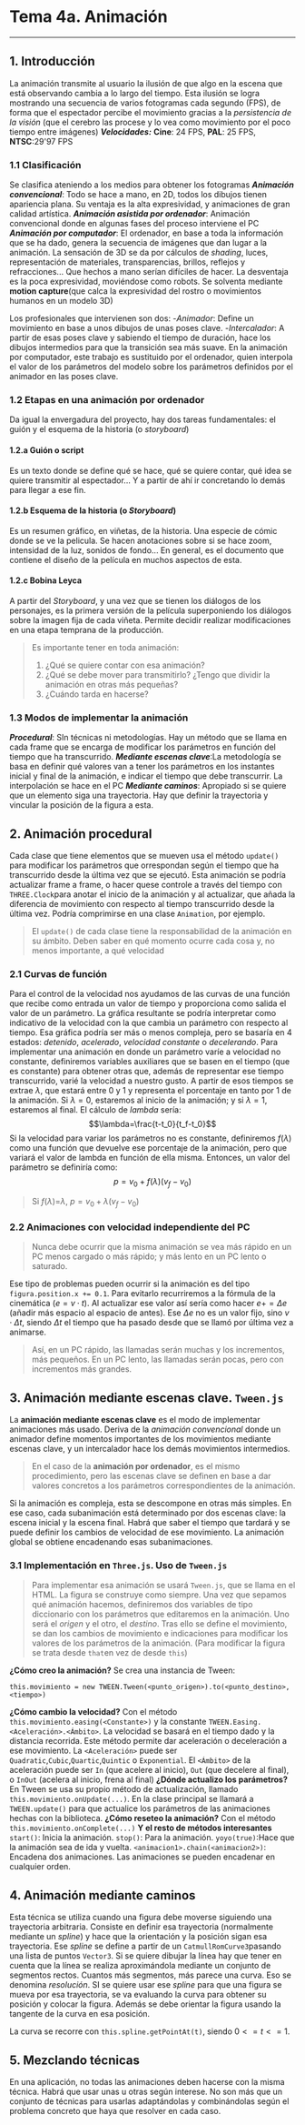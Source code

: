 # Tema 4a. Animación
---

## 1. Introducción
La animación transmite al usuario la ilusión de que algo en la escena que está observando cambia a lo largo del tiempo.
Esta ilusión se logra mostrando una secuencia de varios fotogramas cada segundo (FPS), de forma que el espectador percibe el movimiento gracias a la *persistencia de la visión* (que el cerebro las procese y lo vea como movimiento por el poco tiempo entre imágenes)
***Velocidades:*** **Cine**: 24 FPS, **PAL**: 25 FPS, **NTSC**:29'97 FPS

### 1.1 Clasificación
Se clasifica ateniendo a los medios para obtener los fotogramas
***Animación convencional***: Todo se hace a mano, en 2D, todos los dibujos tienen apariencia plana. Su ventaja es la alta expresividad, y animaciones de gran calidad artística.
***Animación asistida por ordenador***: Animación convencional donde en algunas fases del proceso interviene el PC
***Animación por computador***: El ordenador, en base a toda la información que se ha dado, genera la secuencia de imágenes que dan lugar a la animación. La sensación de 3D se da por cálculos de *shading*, luces, representación de materiales, transparencias, brillos, reflejos y refracciones... Que hechos a mano serían difíciles de hacer.
La desventaja es la poca expresividad, moviéndose como robots. Se solventa mediante **motion capture**(que calca la expresividad del rostro o movimientos humanos en un modelo 3D)

Los profesionales que intervienen son dos:
-*Animador*: Define un movimiento en base a unos dibujos de unas poses clave.
-*Intercalador*: A partir de esas poses clave y sabiendo el tiempo de duración, hace los dibujos intermedios para que la transición sea más suave.
En la animación por computador, este trabajo es sustituido por el ordenador, quien interpola el valor de los parámetros del modelo sobre los parámetros definidos por el animador en las poses clave.

### 1.2 Etapas en una animación por ordenador
Da igual la envergadura del proyecto, hay dos tareas fundamentales: el guión y el esquema de la historia (o *storyboard*)
#### 1.2.a Guión o script
Es un texto donde se define qué se hace, qué se quiere contar, qué idea se quiere transmitir al espectador... Y a partir de ahí ir concretando lo demás para llegar a ese fin.
#### 1.2.b Esquema de la historia (o *Storyboard*)
Es un resumen gráfico, en viñetas, de la historia. Una especie de cómic donde se ve la pelicula. Se hacen anotaciones sobre si se hace zoom, intensidad de la luz, sonidos de fondo... En general, es el documento que contiene el diseño de la película en muchos aspectos de esta.
#### 1.2.c Bobina Leyca
A partir del *Storyboard*, y una vez que se tienen los diálogos de los personajes, es la primera versión de la película superponiendo los diálogos sobre la imagen fija de cada viñeta. Permite decidir realizar modificaciones en una etapa temprana de la producción.

> Es importante tener en toda animación:
> 1. ¿Qué se quiere contar con esa animación?
> 2. ¿Qué se debe mover para transmitirlo? ¿Tengo que dividir la animación en otras más pequeñas?
> 3. ¿Cuándo tarda en hacerse?

### 1.3 Modos de implementar la animación
***Procedural***: SIn técnicas ni metodologías. Hay un método que se llama en cada frame que se encarga de modificar los parámetros en función del tiempo que ha transcurrido.
***Mediante escenas clave***:La metodología se basa en definir qué valores van a tener los parámetros en los instantes inicial y final de la animación, e indicar el tiempo que debe transcurrir. La interpolación se hace en el PC
***Mediante caminos***: Apropiado si se quiere que un elemento siga una trayectoria. Hay que definir la trayectoria y vincular la posición de la figura a esta.

## 2. Animación procedural
Cada clase que tiene elementos que se mueven usa el método `update()` para modificar los parámetros que orrespondan según el tiempo que ha transcurrido desde la última vez que se ejecutó.
Esta animación se podría actualizar frame a frame, o hacer quese controle a través del tiempo con `THREE.Clock`para anotar el inicio de la animación y al actualizar, que añada la diferencia de movimiento con respecto al tiempo transcurrido desde la última  vez. Podría comprimirse en una clase `Animation`, por ejemplo.
> El `update()` de cada clase tiene la responsabilidad de la animación en su ámbito. Deben saber en qué momento ocurre cada cosa y, no menos importante, a qué velocidad
### 2.1 Curvas de función
Para el control de la velocidad nos ayudamos de las curvas de una función que recibe como entrada un valor de tiempo y proporciona como salida el valor de un parámetro. La gráfica resultante se podría interpretar como indicativo de la velocidad con la que cambia un parámetro con respecto al tiempo.
Esa gráfica podría ser más o menos compleja, pero se basaría en 4 estados: *detenido*, *acelerado*, *velocidad constante* o *decelerando*.
Para implementar una animación en donde un parámetro varíe a velocidad no constante, definiremos variables auxiliares que se basen en el tiempo (que es constante) para obtener otras que, además de representar ese tiempo transcurrido, varié la velocidad a nuestro gusto.
A partir de esos tiempos se extrae $\lambda$, que estará entre 0 y 1 y representa el porcentaje en tanto por 1 de la animación.
 Si $\lambda=0$, estaremos al inicio de la animación; y si $\lambda=1$, estaremos al final.
El cálculo de *lambda* sería:
$$\lambda=\frac{t-t_0}{t_f-t_0}$$
Si la velocidad para variar los parámetros no es constante, definiremos $f(\lambda)$ como una función que devuelve ese porcentaje de la animación, pero que variará el valor de lambda en función de ella misma.
Entonces, un valor del parámetro se definiría como:
$$p=v_0+f(\lambda)(v_f-v_0)$$
> Si $f(\lambda)$=$\lambda$, $p=v_0+\lambda(v_f-v_0)$
### 2.2 Animaciones con velocidad independiente del PC
>Nunca debe ocurrir que la misma animación se vea más rápido en un PC menos cargado o más rápido; y más lento en un PC lento o saturado.

Ese tipo de problemas pueden ocurrir si la animación es del tipo `figura.position.x += 0.1`. Para evitarlo recurriremos a la fórmula de la cinemática ($e=v\cdot t$).
Al actualizar ese valor así sería como hacer $e += \Delta e$ (añadir más espacio al espacio de antes). Ese $\Delta e$ no es un valor fijo, sino $v\cdot\Delta t$, siendo $\Delta t$ el tiempo que ha pasado desde que se llamó por última vez a animarse.
> Así, en un PC rápido, las llamadas serán muchas y los incrementos, más pequeños. En un PC lento, las llamadas serán pocas, pero con incrementos más grandes.

## 3. Animación mediante escenas clave. `Tween.js`
La **animación mediante escenas clave** es el modo de implementar animaciones más usado. Deriva de la *animación convencional* donde un animador define momentos importantes de los movimientos mediante escenas clave, y un intercalador hace los demás movimientos intermedios. 
>En el caso de la **animación por ordenador**, es el mismo procedimiento, pero las escenas clave se definen en base a dar valores concretos a los parámetros correspondientes de la animación.

Si la animación es compleja, esta se descompone en otras más simples. En ese caso, cada subanimación está determinado por dos escenas clave: la escena inicial y la escena final. Habrá que saber el tiempo que tardará y se puede definir los cambios de velocidad de ese movimiento. La animación global se obtiene encadenando esas subanimaciones.

### 3.1 Implementación en `Three.js`. Uso de `Tween.js`
>Para implementar esa animación se usará `Tween.js`, que se llama en el HTML.
La figura se construye como siempre. Una vez que sepamos qué animación hacemos, definiremos dos variables de tipo diccionario con los parámetros que editaremos en la animación. Uno será el *origen* y el otro, el *destino*.
Tras ello se define el movimiento, se dan los cambios de movimiento e indicaciones para modificar los valores de los parámetros de la animación.
(Para modificar la figura se trata desde `that`en vez de desde `this`)

**¿Cómo creo la animación?**
Se crea una instancia de Tween:
```
this.movimiento = new TWEEN.Tween(<punto_origen>).to(<punto_destino>,<tiempo>)
```
**¿Cómo cambio la velocidad?**
Con el método `this.movimiento.easing(<Constante>)` y la constante `TWEEN.Easing.<Aceleración>.<Ámbito>`.
La velocidad se basará en el tiempo dado y la distancia recorrida. Este método permite dar aceleración o deceleración a ese movimiento.
La `<Aceleración>` puede ser `Quadratic`,`Cubic`,`Quartic`,`Quintic` o `Exponential`.
El `<Ámbito>` de la aceleración puede ser `In` (que acelere al inicio), `Out` (que decelere al final), o `InOut` (acelera al inicio, frena al final)
**¿Dónde actualizo los parámetros?**
En Tween se usa su propio método de actualización, llamado `this.movimiento.onUpdate(...)`. En la clase principal se llamará a `TWEEN.update()` para que actualice los parámetros de las animaciones hechas con la biblioteca.
**¿Cómo reseteo la animación?**
Con el método `this.movimiento.onComplete(...)`
**Y el resto de métodos interesantes**
`start()`: Inicia la animación.
`stop()`: Para la animación.
`yoyo(true)`:Hace que la animación sea de ida y vuelta.
`<animacion1>.chain(<animacion2>)`: Encadena dos animaciones. Las animaciones se pueden encadenar en cualquier orden.


## 4. Animación mediante caminos
Esta técnica se utiliza cuando una figura debe moverse siguiendo una trayectoria arbitraria. Consiste en definir esa trayectoria (normalmente mediante un *spline*) y hace que la orientación y la posición sigan esa trayectoria. Ese *spline* se define a partir de un `CatmullRomCurve3`pasando una lista de puntos `Vector3`. Si se quiere dibujar la línea hay que tener en cuenta que la línea se realiza aproximándola mediante un conjunto de segmentos rectos. Cuantos más segmentos, más parece una curva. Eso se denomina *resolución*.
SI se quiere usar ese *spline* para que una figura se mueva por esa trayectoria, se va evaluando la curva para obtener su posición y colocar la figura. Además se debe orientar la figura usando la tangente de la curva en esa posición.

La curva se recorre con `this.spline.getPointAt(t)`, siendo $0 <= t <= 1$.

## 5. Mezclando técnicas
En una aplicación, no todas las animaciones deben hacerse con la misma técnica. Habrá que usar unas u otras según interese. No son más que un conjunto de técnicas para usarlas adaptándolas y combinándolas según el problema concreto que haya que resolver en cada caso.


